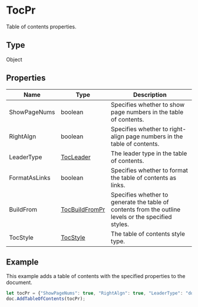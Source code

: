 # TocPr

Table of contents properties.

## Type

Object

## Properties

| Name | Type | Description |
| ---- | ---- | ----------- |
| ShowPageNums | boolean | Specifies whether to show page numbers in the table of contents. |
| RightAlgn | boolean | Specifies whether to right-align page numbers in the table of contents. |
| LeaderType | [TocLeader](../../Enumeration/TocLeader.md) | The leader type in the table of contents. |
| FormatAsLinks | boolean | Specifies whether to format the table of contents as links. |
| BuildFrom | [TocBuildFromPr](../../Enumeration/TocBuildFromPr.md) | Specifies whether to generate the table of contents from the outline levels or the specified styles. |
| TocStyle | [TocStyle](../../Enumeration/TocStyle.md) | The table of contents style type. |


## Example

This example adds a table of contents with the specified properties to the document.

```javascript
let tocPr = {"ShowPageNums": true, "RightAlgn": true, "LeaderType": "dot", "FormatAsLinks": true, "BuildFrom": {"OutlineLvls": 9}, "TocStyle": "standard"};
doc.AddTableOfContents(tocPr);
```
